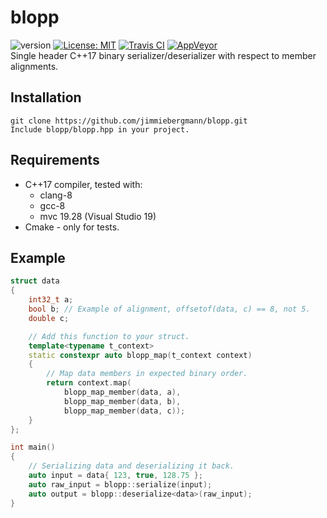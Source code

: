 # blopp
![version](https://img.shields.io/badge/Version-v0.1.0-blue) [![License: MIT](https://img.shields.io/badge/License-MIT-brightgreen.svg)](https://opensource.org/licenses/MIT) [![Travis CI](https://img.shields.io/travis/jimmiebergmann/blopp/main?label=Travis%20CI)](https://travis-ci.com/jimmiebergmann/blopp) [![AppVeyor](https://img.shields.io/appveyor/ci/jimmiebergmann/blopp/main?label=AppVeyor)](https://ci.appveyor.com/project/jimmiebergmann/blopp/branch/main)  
Single header C++17 binary serializer/deserializer with respect to member alignments.

## Installation
```
git clone https://github.com/jimmiebergmann/blopp.git
Include blopp/blopp.hpp in your project.
```

## Requirements
- C++17 compiler, tested with:
  - clang-8
  - gcc-8
  - mvc 19.28 (Visual Studio 19)
- Cmake - only for tests.

## Example
``` cpp
struct data
{
    int32_t a;
    bool b; // Example of alignment, offsetof(data, c) == 8, not 5.
    double c;

    // Add this function to your struct.
    template<typename t_context>
    static constexpr auto blopp_map(t_context context)
    {
        // Map data members in expected binary order.
        return context.map(
            blopp_map_member(data, a),
            blopp_map_member(data, b),
            blopp_map_member(data, c));
    }
};

int main()
{
    // Serializing data and deserializing it back.
    auto input = data{ 123, true, 128.75 };
    auto raw_input = blopp::serialize(input);
    auto output = blopp::deserialize<data>(raw_input);
}
```
